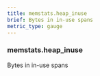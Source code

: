 ```yaml
---
title: memstats.heap_inuse
brief: Bytes in in-use spans
metric_type: gauge
---
```

### memstats.heap_inuse

Bytes in in-use spans